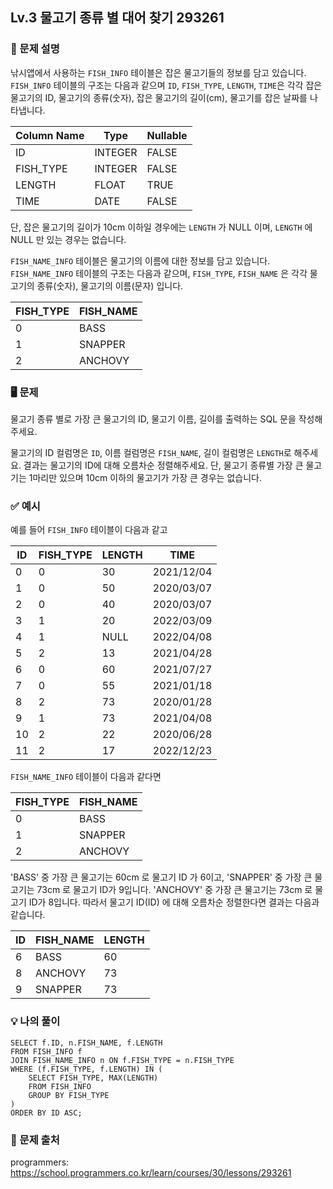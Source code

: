 ## Lv.3 물고기 종류 별 대어 찾기 293261

### 👀 문제 설명

낚시앱에서 사용하는 `FISH_INFO` 테이블은 잡은 물고기들의 정보를 담고 있습니다. `FISH_INFO` 테이블의 구조는 다음과 같으며 `ID`, `FISH_TYPE`, `LENGTH`, `TIME`은 각각 잡은 물고기의 ID, 물고기의 종류(숫자), 잡은 물고기의 길이(cm), 물고기를 잡은 날짜를 나타냅니다.

| Column Name | Type    | Nullable |
| ----------- | ------- | -------- |
| ID          | INTEGER | FALSE    |
| FISH_TYPE   | INTEGER | FALSE    |
| LENGTH      | FLOAT   | TRUE     |
| TIME        | DATE    | FALSE    |

단, 잡은 물고기의 길이가 10cm 이하일 경우에는 `LENGTH` 가 NULL 이며, `LENGTH` 에 NULL 만 있는 경우는 없습니다.

`FISH_NAME_INFO` 테이블은 물고기의 이름에 대한 정보를 담고 있습니다. `FISH_NAME_INFO` 테이블의 구조는 다음과 같으며, `FISH_TYPE`, `FISH_NAME` 은 각각 물고기의 종류(숫자), 물고기의 이름(문자) 입니다.

| FISH_TYPE | FISH_NAME |
| --------- | --------- |
| 0         | BASS      |
| 1         | SNAPPER   |
| 2         | ANCHOVY   |

### 🖥️ 문제

물고기 종류 별로 가장 큰 물고기의 ID, 물고기 이름, 길이를 출력하는 SQL 문을 작성해주세요.

물고기의 ID 컬럼명은 `ID`, 이름 컬럼명은 `FISH_NAME`, 길이 컬럼명은 `LENGTH`로 해주세요.
결과는 물고기의 ID에 대해 오름차순 정렬해주세요.
단, 물고기 종류별 가장 큰 물고기는 1마리만 있으며 10cm 이하의 물고기가 가장 큰 경우는 없습니다.

### ✅ 예시

예를 들어 `FISH_INFO` 테이블이 다음과 같고

| ID  | FISH_TYPE | LENGTH | TIME       |
| --- | --------- | ------ | ---------- |
| 0   | 0         | 30     | 2021/12/04 |
| 1   | 0         | 50     | 2020/03/07 |
| 2   | 0         | 40     | 2020/03/07 |
| 3   | 1         | 20     | 2022/03/09 |
| 4   | 1         | NULL   | 2022/04/08 |
| 5   | 2         | 13     | 2021/04/28 |
| 6   | 0         | 60     | 2021/07/27 |
| 7   | 0         | 55     | 2021/01/18 |
| 8   | 2         | 73     | 2020/01/28 |
| 9   | 1         | 73     | 2021/04/08 |
| 10  | 2         | 22     | 2020/06/28 |
| 11  | 2         | 17     | 2022/12/23 |

`FISH_NAME_INFO` 테이블이 다음과 같다면

| FISH_TYPE | FISH_NAME |
| --------- | --------- |
| 0         | BASS      |
| 1         | SNAPPER   |
| 2         | ANCHOVY   |

'BASS' 중 가장 큰 물고기는 60cm 로 물고기 ID 가 6이고, 'SNAPPER' 중 가장 큰 물고기는 73cm 로 물고기 ID가 9입니다. 'ANCHOVY' 중 가장 큰 물고기는 73cm 로 물고기 ID가 8입니다. 따라서 물고기 ID(ID) 에 대해 오름차순 정렬한다면 결과는 다음과 같습니다.

| ID  | FISH_NAME | LENGTH |
| --- | --------- | ------ |
| 6   | BASS      | 60     |
| 8   | ANCHOVY   | 73     |
| 9   | SNAPPER   | 73     |

### 💡 나의 풀이

```
SELECT f.ID, n.FISH_NAME, f.LENGTH
FROM FISH_INFO f
JOIN FISH_NAME_INFO n ON f.FISH_TYPE = n.FISH_TYPE
WHERE (f.FISH_TYPE, f.LENGTH) IN (
    SELECT FISH_TYPE, MAX(LENGTH)
    FROM FISH_INFO
    GROUP BY FISH_TYPE
)
ORDER BY ID ASC;
```

### 🔗 문제 출처

programmers: <https://school.programmers.co.kr/learn/courses/30/lessons/293261>
